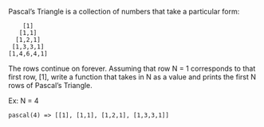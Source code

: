 Pascal’s Triangle is a collection of numbers that take a particular form:
```
    [1]
   [1,1]
  [1,2,1]
 [1,3,3,1]
[1,4,6,4,1]
```

The rows continue on forever. Assuming that row N = 1 corresponds to that first row, [1], write a function that takes in N as a value and prints the first N rows of Pascal’s Triangle.

Ex: N = 4

```
pascal(4) => [[1], [1,1], [1,2,1], [1,3,3,1]]
```
